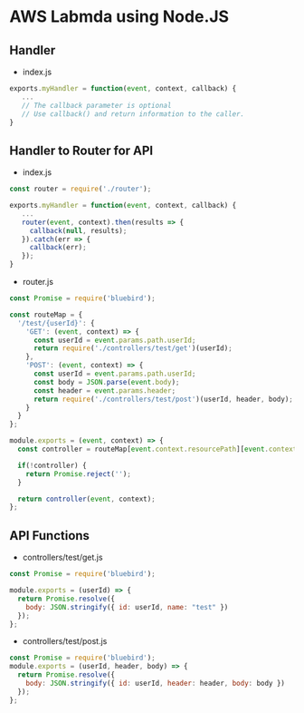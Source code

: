 # AWS Labmda using Node.JS

## Handler

- index.js

```JavaScript
exports.myHandler = function(event, context, callback) {
   ...
   // The callback parameter is optional
   // Use callback() and return information to the caller.  
}
```

## Handler to Router for API

- index.js

```JavaScript
const router = require('./router');

exports.myHandler = function(event, context, callback) {
   ...
   router(event, context).then(results => {
     callback(null, results);
   }).catch(err => {
     callback(err);
   });
}
```

- router.js

```JavaScript
const Promise = require('bluebird');

const routeMap = {
  '/test/{userId}': {
    'GET': (event, context) => {
      const userId = event.params.path.userId;
      return require('./controllers/test/get')(userId);
    },
    'POST': (event, context) => {
      const userId = event.params.path.userId;
      const body = JSON.parse(event.body);
      const header = event.params.header;
      return require('./controllers/test/post')(userId, header, body);
    }
  }
};

module.exports = (event, context) => {
  const controller = routeMap[event.context.resourcePath][event.context.httpMethod];

  if(!controller) {
    return Promise.reject('');
  }

  return controller(event, context);
};
```

## API Functions

- controllers/test/get.js

```JavaScript
const Promise = require('bluebird');

module.exports = (userId) => {
  return Promise.resolve({
    body: JSON.stringify({ id: userId, name: "test" })
  });
};
```

- controllers/test/post.js

```JavaScript
const Promise = require('bluebird');
module.exports = (userId, header, body) => {
  return Promise.resolve({
    body: JSON.stringify({ id: userId, header: header, body: body })
  });
};
```
